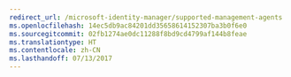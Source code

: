 ```yaml
---
redirect_url: /microsoft-identity-manager/supported-management-agents
ms.openlocfilehash: 14ec5db9ac84201dd35658614152307ba3b0f6e0
ms.sourcegitcommit: 02fb1274ae0dc11288f8bd9cd4799af144b8feae
ms.translationtype: HT
ms.contentlocale: zh-CN
ms.lasthandoff: 07/13/2017
---
```

